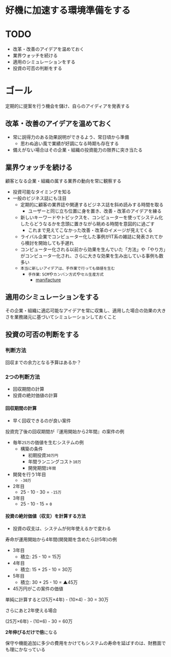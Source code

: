 # 好機に加速する環境準備をする

# TODO

* 改革・改善のアイデアを温めておく
* 業界ウォッチを続ける
* 適用のシミュレーションをする
* 投資の可否の判断をする

# ゴール

定期的に提案を行う機会を儲け、自らのアイディアを発表する

## 改革・改善のアイデアを温めておく

* 常に説得力のある効果説明ができるよう、常日頃から準備
    * 思わぬ追い風で業績が好調になる時期も存在する
* 備えがない場合はその企業・組織の投資能力の限界に突き当たる

## 業界ウォッチを続ける

顧客となる企業・組織の属する業界の動向を常に観察する

* 投資可能なタイミングを知る
* 一般のビジネス誌にも注目
    * 定期的に顧客の業界誌や関連するビジネス誌を斜め読みする時間を取る
        * ユーザーと同じ立ち位置に身を置き、改善・改革のアイデアを練る
    * 新しいキーワードやトピックスを、コンピューターを使ってシステム化したらどうなるかを念頭に置きながら眺める時間を意図的に過ごす
        * これまで見えてこなかった改善・改革のイメージが見えてくる
    * ライバル企業でコンピューター化した事例がIT系の雑誌に発表されてから検討を開始しても手遅れ
    * コンピューター化される以前から効果を生んでいた「方法」や「やり方」がコンピューター化され、さらに大きな効果を生み出している事例も数多い
    * `本当に新しいアイデアは、手作業で行っても価値を生む`
        * `手作業`: `SCM`や`カンバン方式`や`セル生産方式`
            * [manifacture](MANIFACTURE.md)

## 適用のシミュレーションをする

その企業・組織に適応可能なアイデアを常に収集し、適用した場合の効果の大きさを業務諸元に基づいてシミュレーションしておくこと

## 投資の可否の判断をする

### 判断方法

回収までの余力となる予算はあるか？

### 2つの判断方法

* 回収期間の計算
* 投資の絶対価値の計算

#### 回収期間の計算

* 早く回収できるのが良い案件

投資完了後の回収期間が『運用開始から2年間』の案件の例

* 毎年`25万`の価値を生むシステムの例
    * 構築の条件
        * 初期投資`30万円`
        * 年間ランニングコスト`10万`
        * 開発期間`1年間`
* 開発を行う1年目
    * `-30万`
* 2年目
    * 25 - 10 - 30 = `-15万`
* 3年目
    * 25 - 10 - 15 = `0`

#### 投資の絶対価値（収支）を計算する方法

* 投資の収支は、システムが何年使えるかで変わる

寿命が運用開始から4年間(開発期を含めたら計5年)の例

* 3年目
    * 積立: 25 - 10 = 15万
* 4年目
    * 積立: 15 + 25 - 10 = 30万
* 5年目
    * 積立: 30 + 25 - 10 = ▲45万
* 45万円がこの案件の価値

単純に計算すると(25万×4年) - (10×4) - 30 = 30万

さらにあと2年使える場合

(25万×6年) - (10×6) - 30 = 60万

**2年伸びるだけで倍**になる

保守や機能追加に多少の費用をかけてもシステムの寿命を延ばすのは、財務面でも理にかなっている
